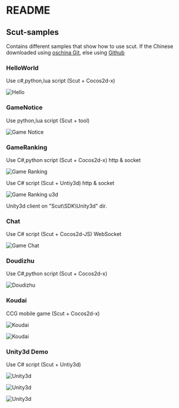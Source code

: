# README

## Scut-samples

Contains different samples that show how to use scut.
If the Chinese downloaded using [oschina Git](https://git.oschina.net/scutgame/Scut-samples),
else using [Github](https://github.com/ScutGame/Scut-samples)

### HelloWorld

Use c#,python,lua script (Scut + Cocos2d-x)

![Hello](sample/Hello.png)


### GameNotice

Use python,lua script (Scut + tool)

![Game Notice](sample/GameNotice.png)


### GameRanking

Use C#,python script (Scut + Cocos2d-x) http & socket

![Game Ranking](sample/Ranking.png)

Use C# script (Scut + Untiy3d) http & socket

![Game Ranking u3d](sample/Ranking-u3d.png)

Unity3d client on "Scut\SDK\Unity3d" dir.


### Chat

Use C# script (Scut + Cocos2d-JS) WebSocket

![Game Chat](sample/CocosJSChat.png)


### Doudizhu

Use C#,python script (Scut + Cocos2d-x)

![Doudizhu](sample/ddz.png)


### Koudai

CCG mobile game (Scut + Cocos2d-x)

![Koudai](sample/koudai.png)

![Koudai](sample/koudai2.png)


### Unity3d Demo

Use C# script (Scut + Untiy3d)

![Unity3d](sample/u3d-login.png)

![Unity3d](sample/u3d-role.png)

![Unity3d](sample/u3d-main.png)
